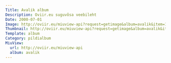 ```yaml
---
Title: Avalik album
Description: Oviir.eu suguvõsa veebileht
Date: 2000-07-01
Image: http://oviir.eu/miuview-api?request=getimage&album=avalik&item=1900-nurtus-noormaa-ues-1900.-suvel.jpg&size=1200&mode=longest
Thumbnail: http://oviir.eu/miuview-api?request=getimage&album=avalik&item=1900-nurtus-noormaa-ues-1900.-suvel.jpg&size=360&mode=square
Template: album
Category: pildialbum
MiuView:
  url: http://oviir.eu/miuview-api
  album: avalik
---
```


